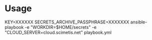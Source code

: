 Usage
=====

KEY=XXXXXX SECRETS_ARCHIVE_PASSPHRASE=XXXXXXX ansible-playbook -e "WORKDIR=$HOME/secrets" -e "CLOUD_SERVER=cloud.scimetis.net" playbook.yml

